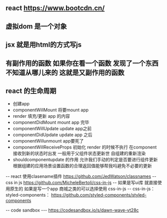 
## react  https://www.bootcdn.cn/

## 虚拟dom 是一个对象

## jsx 就是用html的方式写js

## 有副作用的函数 如果你在看一个函数 发现了一个东西不知道从哪儿来的 这就是又副作用的函数


## react 的生命周期
- 创建app
- componentWillMount 将要mount app
- render  填充/更新 app 的内容
- componentDidMount mount app 完毕
- componentWillUpdate update app之前
- componentDidUpdate update app 之后
- componentWillunmount app要死了
- componentWillReceiveProps  初始化 render 的时候不执行 在component 接收到新的状态时出发 一般用于父组件状态更新世
自组建的重新渲染
-  shouldcomponentupdate 的作用 允许我们手动的判定是否要进行组件更新 根据组建的应用场景设置函数的合理返回值能够帮我吗避免不必要的更新


-- react 使用clasename插件  https://github.com/JedWatson/classnames
-- css in js https://github.com/MicheleBertoli/css-in-js 
--  如果是写ui库 就直接使用原生的 如果是写一个app 商城之类的可以选择使用 css-in-js
-- css-in-js： styled-components：  https://github.com/styled-components/styled-components



-- code sandbox --- https://codesandbox.io/s/dawn-wave-vt28c